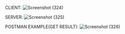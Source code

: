 CLIENT:
![Screenshot (324)](https://github.com/anaungureanu03/Advanced-Programming-2024/assets/126103134/6cb47e75-a9fa-4e86-aab3-6d566eb2410e)

SERVER:
![Screenshot (325)](https://github.com/anaungureanu03/Advanced-Programming-2024/assets/126103134/ec365bd3-b994-48b2-9499-449fe4a3716b)

POSTMAN EXAMPLE(GET RESULT):
![Screenshot (326)](https://github.com/anaungureanu03/Advanced-Programming-2024/assets/126103134/87250f2e-b831-4f00-9fff-755e61e3d1f0)
